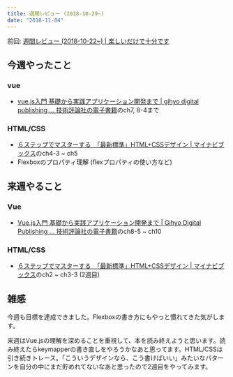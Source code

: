 ```yaml
---
title: 週間レビュー (2018-10-29~)
date: "2018-11-04"
---
```


前回: [週間レビュー (2018-10-22~) | 楽しいだけで十分です](https://yinm.info/20181028/)

## 今週やったこと

### vue
- [vue.js入門 基礎から実践アプリケーション開発まで | gihyo digital publishing … 技術評論社の電子書籍](https://gihyo.jp/dp/ebook/2018/978-4-297-10092-6)のch7, 8-4まで

### HTML/CSS
- [６ステップでマスターする　「最新標準」HTML+CSSデザイン | マイナビブックス](https://book.mynavi.jp/supportsite/detail/9784839960223.html)のch4-3 ~ ch5
- Flexboxのプロパティ理解 (flexプロパティの使い方など)

## 来週やること

### Vue
- [Vue.js入門 基礎から実践アプリケーション開発まで | Gihyo Digital Publishing … 技術評論社の電子書籍](https://gihyo.jp/dp/ebook/2018/978-4-297-10092-6)のch8-5 ~ ch10

### HTML/CSS
- [６ステップでマスターする　「最新標準」HTML+CSSデザイン | マイナビブックス](https://book.mynavi.jp/supportsite/detail/9784839960223.html)のch2 ~ ch3-3 (2週目)

## 雑感

今週も目標を達成できました。Flexboxの書き方にもやっと慣れてきた気がします。

来週はVue.jsの理解を深めることを重視して、本を読み終えようと思います。読み終えたらkeymapperの書き直しをやろうかなあと思ってます。HTML/CSSは引き続きトレース。「こういうデザインなら、こう書けばいい」みたいなパターンを自分の中にまだ貯めれてないなあと思ったので2週目をやってみます。
